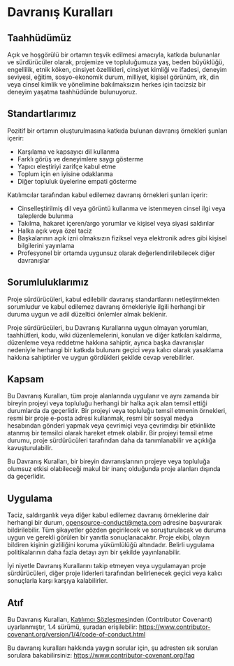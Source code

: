 # Davranış Kuralları

## Taahhüdümüz

Açık ve hoşgörülü bir ortamın teşvik edilmesi amacıyla, katkıda bulunanlar ve sürdürücüler olarak, projemize ve topluluğumuza yaş, beden büyüklüğü, engellilik, etnik köken, cinsiyet özellikleri, cinsiyet kimliği ve ifadesi, deneyim seviyesi, eğitim, sosyo-ekonomik durum, milliyet, kişisel görünüm, ırk, din veya cinsel kimlik ve yönelimine bakılmaksızın herkes için tacizsiz bir deneyim yaşatma taahhüdünde bulunuyoruz.

## Standartlarımız

Pozitif bir ortamın oluşturulmasına katkıda bulunan davranış örnekleri şunları içerir:

* Karşılama ve kapsayıcı dil kullanma
* Farklı görüş ve deneyimlere saygı gösterme
* Yapıcı eleştiriyi zarifçe kabul etme
* Toplum için en iyisine odaklanma
* Diğer topluluk üyelerine empati gösterme

Katılımcılar tarafından kabul edilemez davranış örnekleri şunları içerir:

* Cinselleştirilmiş dil veya görüntü kullanma ve istenmeyen cinsel ilgi veya taleplerde bulunma
* Takılma, hakaret içeren/argo yorumlar ve kişisel veya siyasi saldırılar
* Halka açık veya özel taciz
* Başkalarının açık izni olmaksızın fiziksel veya elektronik adres gibi kişisel bilgilerini yayınlama
* Profesyonel bir ortamda uygunsuz olarak değerlendirilebilecek diğer davranışlar

## Sorumluluklarımız

Proje sürdürücüleri, kabul edilebilir davranış standartlarını netleştirmekten sorumludur ve kabul edilemez davranış örnekleriyle ilgili herhangi bir duruma uygun ve adil düzeltici önlemler almak beklenir.

Proje sürdürücüleri, bu Davranış Kurallarına uygun olmayan yorumları, taahhütleri, kodu, wiki düzenlemelerini, konuları ve diğer katkıları kaldırma, düzenleme veya reddetme hakkına sahiptir, ayrıca başka davranışlar nedeniyle herhangi bir katkıda bulunanı geçici veya kalıcı olarak yasaklama hakkına sahiptirler ve uygun gördükleri şekilde cevap verebilirler.

## Kapsam

Bu Davranış Kuralları, tüm proje alanlarında uygulanır ve aynı zamanda bir bireyin projeyi veya topluluğu herhangi bir halka açık alan temsil ettiği durumlarda da geçerlidir. Bir projeyi veya topluluğu temsil etmenin örnekleri, resmi bir proje e-posta adresi kullanmak, resmi bir sosyal medya hesabından gönderi yapmak veya çevrimiçi veya çevrimdışı bir etkinlikte atanmış bir temsilci olarak hareket etmek olabilir. Bir projeyi temsil etme durumu, proje sürdürücüleri tarafından daha da tanımlanabilir ve açıklığa kavuşturulabilir.

Bu Davranış Kuralları, bir bireyin davranışlarının projeye veya topluluğa olumsuz etkisi olabileceği makul bir inanç olduğunda proje alanları dışında da geçerlidir.

## Uygulama

Taciz, saldırganlık veya diğer kabul edilemez davranış örneklerine dair herhangi bir durum, <opensource-conduct@meta.com> adresine başvurarak bildirilebilir. Tüm şikayetler gözden geçirilecek ve soruşturulacak ve duruma uygun ve gerekli görülen bir yanıtla sonuçlanacaktır. Proje ekibi, olayın bildiren kişinin gizliliğini koruma yükümlülüğü altındadır. Belirli uygulama politikalarının daha fazla detayı ayrı bir şekilde yayınlanabilir.

İyi niyetle Davranış Kurallarını takip etmeyen veya uygulamayan proje sürdürücüleri, diğer proje liderleri tarafından belirlenecek geçici veya kalıcı sonuçlarla karşı karşıya kalabilirler.

## Atıf

Bu Davranış Kuralları, [Katılımcı Sözleşmesi][homepage]nden (Contributor Covenant) uyarlanmıştır, 1.4 sürümü, şuradan erişilebilir: https://www.contributor-covenant.org/version/1/4/code-of-conduct.html

[homepage]: https://www.contributor-covenant.org

Bu davranış kuralları hakkında yaygın sorular için, şu adresten sık sorulan sorulara bakabilirsiniz: https://www.contributor-covenant.org/faq